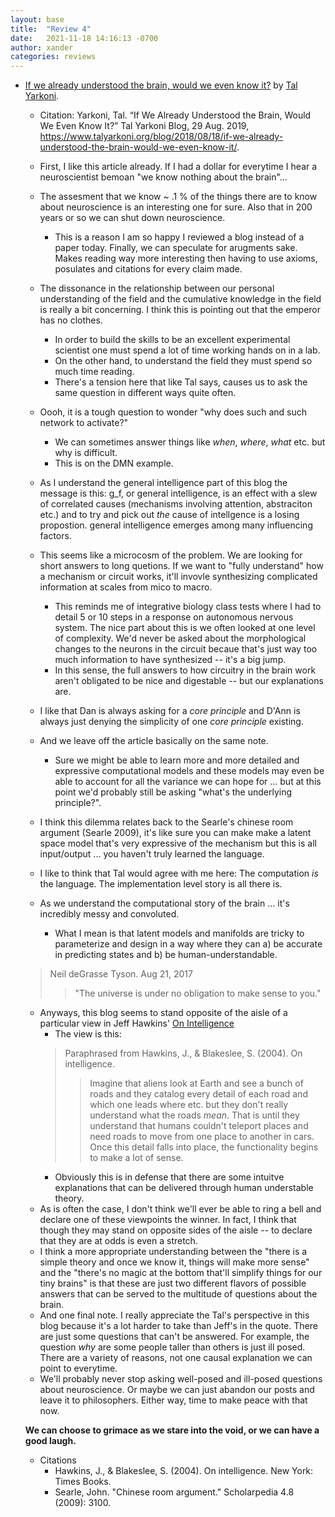 ```yaml
---
layout: base
title:  "Review 4"
date:   2021-11-18 14:16:13 -0700
author: xander
categories: reviews
---
```




- [If we already understood the brain, would we even know it?](https://www.talyarkoni.org/blog/2018/08/18/if-we-already-understood-the-brain-would-we-even-know-it/) by [Tal Yarkoni](https://talyarkoni.org/).


    - Citation: Yarkoni, Tal. “If We Already Understood the Brain, Would We Even Know It?” Tal Yarkoni Blog, 29 Aug. 2019, https://www.talyarkoni.org/blog/2018/08/18/if-we-already-understood-the-brain-would-we-even-know-it/. 

    - First, I like this article already. If I had a dollar for everytime I hear a neuroscientist bemoan "we know nothing about the brain"...
    - The assesment that we know ~ .1 % of the things there are to know about neuroscience is an interesting one for sure. Also that in 200 years or so we can shut down neuroscience.
        - This is a reason I am so happy I reviewed a blog instead of a paper today. Finally, we can speculate for arugments sake. Makes reading way more interesting then having to use axioms, posulates and citations for every claim made.
    - The dissonance in the relationship between our personal understanding of the field and the cumulative knowledge in the field is really a bit concerning. I think this is pointing out that the emperor has no clothes.  
        - In order to build the skills to be an excellent experimental scientist one must spend a lot of time working hands on in a lab.
        - On the other hand, to understand the field they must spend so much time reading.
        - There's a tension here that like Tal says, causes us to ask the same question in different ways quite often.
    - Oooh, it is a tough question to wonder "why does such and such network to activate?"
        - We can sometimes answer things like _when_, _where_, _what_ etc. but why is difficult.
        - This is on the DMN example.
    - As I understand the general intelligence part of this blog the message is this: g_f, or general intelligence, is an effect with a slew of correlated causes (mechanisms involving attention, abstraciton etc.) and to try and pick out _the_ cause of intellgence is a losing propostion. general intelligence emerges among many influencing factors.
    - This seems like a microcosm of the problem. We are looking for short answers to long quetions. If we want to "fully understand" how a mechanism or circuit works, it'll invovle synthesizing complicated information at scales from mico to macro.
        - This reminds me of integrative biology class tests where I had to detail 5 or 10 steps in a response on autonomous nervous system. The nice part about this is we often looked at one level of complexity. We'd never be asked about the morphological changes to the neurons in the circuit becaue that's just way too much information to have synthesized -- it's a big jump.
        - In this sense, the full answers to how circuitry in the brain work aren't obligated to be nice and digestable -- but our explanations are.
    - I like that Dan is always asking for a _core principle_ and D'Ann is always just denying the simplicity of one _core principle_ existing.
    - And we leave off the article basically on the same note.
        - Sure we might be able to learn more and more detailed and expressive computational models and these models may even be able to account for all the variance we can hope for ... but at this point we'd probably still be asking "what's the underlying principle?".
    - I think this dilemma relates back to the Searle's chinese room argument (Searle 2009), it's like sure you can make make a latent space model that's very expressive of the mechanism but this is all input/output ... you haven't truly learned the language.
    - I like to think that Tal would agree with me here: The computation _is_ the language. The implementation level story is all there is.
    -  As we understand the computational story of the brain ... it's incredibly messy and convoluted.
        - What I mean is that latent models and manifolds are tricky to parameterize and design in a way where they can a) be accurate in predicting states and b) be human-understandable.
    > Neil deGrasse Tyson. Aug 21, 2017
    >> "The universe is under no obligation to make sense to you." 
    - Anyways, this blog seems to stand opposite of the aisle of a particular view in Jeff Hawkins' [On Intelligence](https://www.amazon.com/Intelligence-Understanding-Creation-Intelligent-Machines/dp/0805078533/ref=asc_df_0805078533/?tag=hyprod-20&linkCode=df0&hvadid=312128454859&hvpos=&hvnetw=g&hvrand=2933067035242335183&hvpone=&hvptwo=&hvqmt=&hvdev=c&hvdvcmdl=&hvlocint=&hvlocphy=9031201&hvtargid=pla-432166617256&psc=1) 
        - The view is this: 
        > Paraphrased from Hawkins, J., & Blakeslee, S. (2004). On intelligence. 
        >> Imagine that aliens look at Earth and see a bunch of roads and they catalog every detail of each road and which one leads where etc. but they don't really understand what the roads _mean_. That is until they understand that humans couldn't teleport places and need roads to move from one place to another in cars. Once this detail falls into place, the functionality begins to make a lot of sense.
        - Obviously this is in defense that there are some intuitve explanations that can be delivered through human understable theory. 
    - As is often the case, I don't think we'll ever be able to ring a bell and declare one of these viewpoints the winner. In fact, I think that though they may stand on opposite sides of the aisle -- to declare that they are at odds is even a stretch.
    - I think a more appropriate understanding between the "there is a simple theory and once we know it, things will make more sense" and the "there's no magic at the bottom that'll simplify things for our tiny brains" is that these are just two different flavors of possible answers that can be served to the multitude of questions about the brain.
    - And one final note. I really appreciate the Tal's perspective in this blog because it's a lot harder to take than Jeff's in the quote. There are just some questions that can't be answered. For example, the question _why_ are some people taller than others is just ill posed. There are a variety of reasons, not one causal explanation we can point to everytime. 
    - We'll probably never stop asking well-posed and ill-posed questions about neuroscience. Or maybe we can just abandon our posts and leave it to philosophers. Either way, time to make peace with that now. 
    
    **We can choose to grimace as we stare into the void, or we can have a good laugh.**
    



    - Citations
        - Hawkins, J., & Blakeslee, S. (2004). On intelligence. New York: Times Books.
        - Searle, John. "Chinese room argument." Scholarpedia 4.8 (2009): 3100.
       